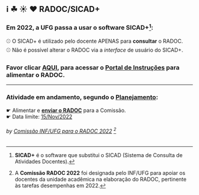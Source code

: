 ## &#8505; &#9752; &#9728; &#10084; RADOC/SICAD+

### Em 2022, a UFG passa a usar o software **SICAD+**[^1]:<br>
&#x26BE; O SICAD+ é utilizado pelo docente APENAS para **consultar** o RADOC.<br>
&#x26BE; Não é possível alterar o RADOC via a _interface_ de usuário do SICAD+.

### Favor clicar [<ins>AQUI</ins>](./doc/painel.md#painel-visao-geral/), para acessar o <ins>Portal de Instruções</ins> para alimentar o RADOC.

---
### Atividade em andamento, segundo o [Planejamento](https://github.com/inf-ufg-br/radoc-2022/blob/main/doc/x-planejamento.md):
&#x261B; Alimentar e [**enviar o RADOC**](./doc/x-radoc-envio-1.md) para a Comissão.<br>
&#x261B; Data limite: <ins>15/Nov/2022</ins>

###### *by [Comissão INF/UFG para o RADOC 2022](./doc/x-index.md#comissão-radoc-2022)* [^2]
[^1]: **SICAD+** é o software que substitui o SICAD (Sistema de Consulta de Atividades Docentes).
[^2]: A **Comissão RADOC 2022** foi designada pelo INF/UFG para apoiar os docentes da unidade acadêmica na elaboração do RADOC, pertinente às tarefas desempenhas em 2022.
